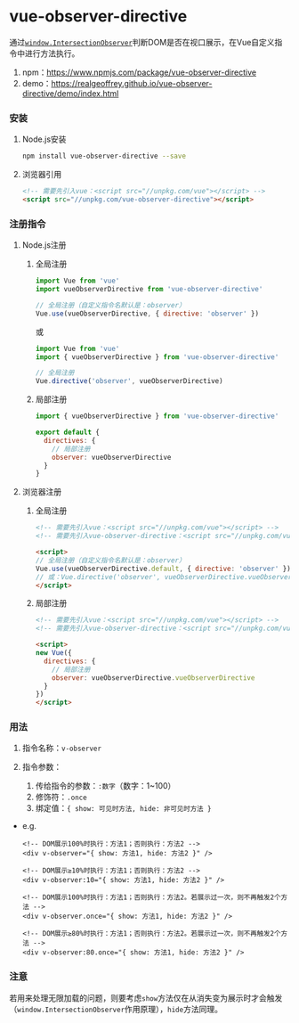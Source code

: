 # vue-observer-directive

通过[`window.IntersectionObserver`](https://developer.mozilla.org/zh-CN/docs/Web/API/IntersectionObserver)判断DOM是否在视口展示，在Vue自定义指令中进行方法执行。

1. npm：<https://www.npmjs.com/package/vue-observer-directive>
2. demo：<https://realgeoffrey.github.io/vue-observer-directive/demo/index.html>

### 安装
1. Node.js安装

    ```bash
    npm install vue-observer-directive --save
    ```
2. 浏览器引用

    ```html
    <!-- 需要先引入vue：<script src="//unpkg.com/vue"></script> -->
    <script src="//unpkg.com/vue-observer-directive"></script>
    ```

### 注册指令
1. Node.js注册

    1. 全局注册

        ```javascript
        import Vue from 'vue'
        import vueObserverDirective from 'vue-observer-directive'

        // 全局注册（自定义指令名默认是：observer）
        Vue.use(vueObserverDirective, { directive: 'observer' })
        ```

        或

        ```javascript
        import Vue from 'vue'
        import { vueObserverDirective } from 'vue-observer-directive'

        // 全局注册
        Vue.directive('observer', vueObserverDirective)
        ```
    2. 局部注册

        ```javascript
        import { vueObserverDirective } from 'vue-observer-directive'

        export default {
          directives: {
            // 局部注册
            observer: vueObserverDirective
          }
        }
        ```
2. 浏览器注册

    1. 全局注册

        ```html
        <!-- 需要先引入vue：<script src="//unpkg.com/vue"></script> -->
        <!-- 需要先引入vue-observer-directive：<script src="//unpkg.com/vue-observer-directive"></script> -->

        <script>
        // 全局注册（自定义指令名默认是：observer）
        Vue.use(vueObserverDirective.default, { directive: 'observer' })
        // 或：Vue.directive('observer', vueObserverDirective.vueObserverDirective)
        </script>
        ```
    2. 局部注册

        ```html
        <!-- 需要先引入vue：<script src="//unpkg.com/vue"></script> -->
        <!-- 需要先引入vue-observer-directive：<script src="//unpkg.com/vue-observer-directive"></script> -->

        <script>
        new Vue({
          directives: {
            // 局部注册
            observer: vueObserverDirective.vueObserverDirective
          }
        })
        </script>
        ```

### 用法
1. 指令名称：`v-observer`
2. 指令参数：

    1. 传给指令的参数：`:数字`（数字：1~100）
    2. 修饰符：`.once`
    3. 绑定值：`{ show: 可见时方法, hide: 非可见时方法 }`

- e.g.

    ```vue
    <!-- DOM展示100%时执行：方法1；否则执行：方法2 -->
    <div v-observer="{ show: 方法1, hide: 方法2 }" />

    <!-- DOM展示≥10%时执行：方法1；否则执行：方法2 -->
    <div v-observer:10="{ show: 方法1, hide: 方法2 }" />

    <!-- DOM展示100%时执行：方法1；否则执行：方法2。若展示过一次，则不再触发2个方法 -->
    <div v-observer.once="{ show: 方法1, hide: 方法2 }" />

    <!-- DOM展示≥80%时执行：方法1；否则执行：方法2。若展示过一次，则不再触发2个方法 -->
    <div v-observer:80.once="{ show: 方法1, hide: 方法2 }" />
    ```

### 注意
若用来处理无限加载的问题，则要考虑`show`方法仅在从消失变为展示时才会触发（`window.IntersectionObserver`作用原理），`hide`方法同理。
